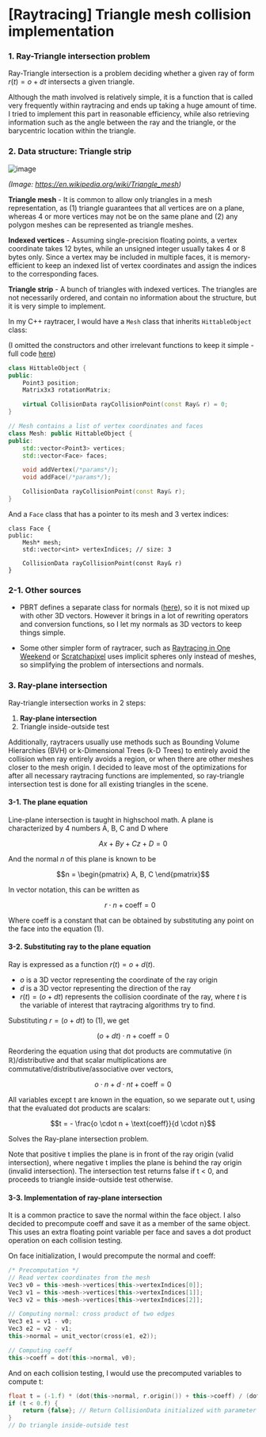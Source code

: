# [Raytracing] Triangle mesh collision implementation

### 1. Ray-Triangle intersection problem

Ray-Triangle intersection is a problem deciding whether a given ray of form $r(t) = o + dt$ intersects a given triangle. 

Although the math involved is relatively simple, it is a function that is called very frequently within raytracing and ends up taking a huge amount of time. I tried to implement this part in reasonable efficiency, while also retrieving information such as the angle between the ray and the triangle, or the barycentric location within the triangle.

### 2. Data structure: Triangle strip

![image](https://github.com/havocado/notes/assets/47484587/aea22eae-6436-40e3-a343-89bf8110b895)

*(Image: https://en.wikipedia.org/wiki/Triangle_mesh)*

**Triangle mesh** - It is common to allow only triangles in a mesh representation, as (1) triangle guarantees that all vertices are on a plane, whereas 4 or more vertices may not be on the same plane and (2) any polygon meshes can be represented as triangle meshes.

**Indexed vertices** - Assuming single-precision floating points, a vertex coordinate takes 12 bytes, while an unsigned integer usually takes 4 or 8 bytes only. Since a vertex may be included in multiple faces, it is memory-efficient to keep an indexed list of vertex coordinates and assign the indices to the corresponding faces.

**Triangle strip** - A bunch of triangles with indexed vertices. The triangles are not necessarily ordered, and contain no information about the structure, but it is very simple to implement.

In my C++ raytracer, I would have a `Mesh` class that inherits `HittableObject` class:

(I omitted the constructors and other irrelevant functions to keep it simple - full code [here](https://github.com/havocado/raytracer-by-hailey))
```cpp
class HittableObject {
public:
    Point3 position;
    Matrix3x3 rotationMatrix;

    virtual CollisionData rayCollisionPoint(const Ray& r) = 0;
}

// Mesh contains a list of vertex coordinates and faces
class Mesh: public HittableObject {
public:
    std::vector<Point3> vertices;
    std::vector<Face> faces;

    void addVertex(/*params*/);
    void addFace(/*params*/);

    CollisionData rayCollisionPoint(const Ray& r);
}
```

And a `Face` class that has a pointer to its mesh and 3 vertex indices:
```
class Face {
public:
    Mesh* mesh;
    std::vector<int> vertexIndices; // size: 3

    CollisionData rayCollisionPoint(const Ray& r)
}
```

### 2-1. Other sources

- PBRT defines a separate class for normals ([here](https://pbr-book.org/3ed-2018/Geometry_and_Transformations/Normals)), so it is not mixed up with other 3D vectors. However it brings in a lot of rewriting operators and conversion functions, so I let my normals as 3D vectors to keep things simple.

- Some other simpler form of raytracer, such as [Raytracing in One Weekend](https://raytracing.github.io/books/RayTracingInOneWeekend.html) or [Scratchapixel](https://www.scratchapixel.com/lessons/3d-basic-rendering/introduction-to-ray-tracing) uses implicit spheres only instead of meshes, so simplifying the problem of intersections and normals.

### 3. Ray-plane intersection

Ray-triangle intersection works in 2 steps:

1) **Ray-plane intersection**
2) Triangle inside-outside test

Additionally, raytracers usually use methods such as Bounding Volume Hierarchies (BVH) or k-Dimensional Trees (k-D Trees) to entirely avoid the collision when ray entirely avoids a region, or when there are other meshes closer to the mesh origin. I decided to leave most of the optimizations for after all necessary raytracing functions are implemented, so ray-triangle intersection test is done for all existing triangles in the scene.

#### 3-1. The plane equation

Line-plane intersection is taught in highschool math. A plane is characterized by 4 numbers A, B, C and D where

$$Ax+By+Cz+D=0$$

And the normal $n$ of this plane is known to be

$$n = \begin{pmatrix} A, B, C \end{pmatrix}$$

In vector notation, this can be written as

$$r \cdot n+\text{coeff}=0 \ \ \ \tag{1}$$

Where $\text{coeff}$ is a constant that can be obtained by substituting any point on the face into the equation (1).

#### 3-2. Substituting ray to the plane equation

Ray is expressed as a function $r(t)=o+d(t)$.
- $o$ is a 3D vector representing the coordinate of the ray origin
- $d$ is a 3D vector representing the direction of the ray
- $r(t)=(o+dt)$ represents the collision coordinate of the ray, where $t$ is the variable of interest that raytracing algorithms try to find.

Substituting $r=(o+dt)$ to (1), we get

$$(o + dt) \cdot n + \text{coeff} = 0$$

Reordering the equation using that dot products are commutative (in $\mathbb{R}$)/distributive and that scalar multiplications are commutative/distributive/associative over vectors,

$$o \cdot n + d \cdot n t + \text{coeff} = 0$$

All variables except t are known in the equation, so we separate out t, using that the evaluated dot products are scalars:

$$t = - \frac{o \cdot n + \text{coeff}}{d \cdot n}$$

Solves the Ray-plane intersection problem.

Note that positive t implies the plane is in front of the ray origin (valid intersection), where negative t implies the plane is behind the ray origin (invalid intersection). The intersection test returns false if t < 0, and proceeds to triangle inside-outside test otherwise.

#### 3-3. Implementation of ray-plane intersection

It is a common practice to save the normal within the face object. I also decided to precompute $\text{coeff}$ and save it as a member of the same object. This uses an extra floating point variable per face and saves a dot product operation on each collision testing.

On face initialization, I would precompute the normal and $\text{coeff}$:

```cpp
/* Precomputation */
// Read vertex coordinates from the mesh
Vec3 v0 = this->mesh->vertices[this->vertexIndices[0]];
Vec3 v1 = this->mesh->vertices[this->vertexIndices[1]];
Vec3 v2 = this->mesh->vertices[this->vertexIndices[2]];

// Computing normal: cross product of two edges
Vec3 e1 = v1 - v0;
Vec3 e2 = v2 - v1;
this->normal = unit_vector(cross(e1, e2));

// Computing coeff
this->coeff = dot(this->normal, v0);
```

And on each collision testing, I would use the precomputed variables to compute t:
```cpp
float t = (-1.f) * (dot(this->normal, r.origin()) + this->coeff) / (dot(this->normal, r.direction()));
if (t < 0.f) {
    return {false}; // Return CollisionData initialized with parameter 'false'
}
// Do triangle inside-outside test
```



